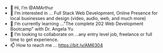 - 👋 Hi, I’m @AMArthur
- 👀 I’m interested in ... Full Stack Web Development, Online Presence for local businesses and design (video, audio, web, and much more)
- 🌱 I’m currently learning ..."The complete 202 Web Development Bootcamp" with Dr. Angela Yu 
- 💞️ I’m looking to collaborate on ...any entry level job, freelance or full time to get experience.
- 📫 How to reach me ... https://bit.ly/AM6304

<!---
AMArthurMX/AMArthurMX is a ✨ special ✨ repository because its `README.md` (this file) appears on your GitHub profile.
You can click the Preview link to take a look at your changes.
--->
